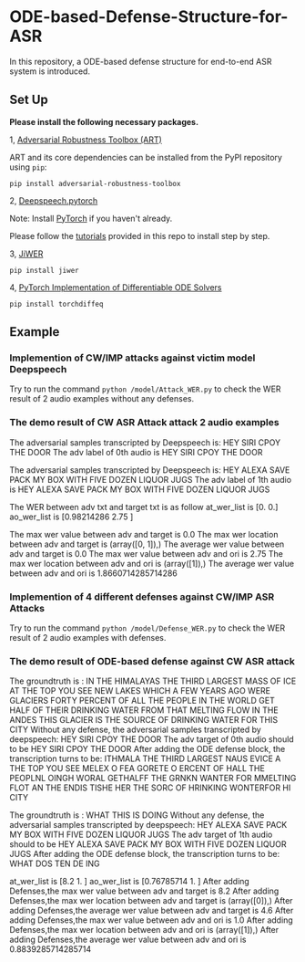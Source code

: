 # ODE-based-Defense-Structure-for-ASR

In this repository, a ODE-based defense structure for end-to-end ASR system is introduced.

## Set Up

**Please install the following necessary packages.**

1, [Adversarial Robustness Toolbox (ART)](https://github.com/Trusted-AI/adversarial-robustness-toolbox) <br>

ART and its core dependencies can be installed from the PyPI repository using `pip`:<br>

`pip install adversarial-robustness-toolbox`<br>

2, [Deepspeech.pytorch](https://github.com/SeanNaren/deepspeech.pytorch) <br>

Note: Install [PyTorch](https://github.com/pytorch/pytorch#installation) if you haven't already.

Please follow the [tutorials](https://github.com/SeanNaren/deepspeech.pytorch) provided in this repo to install step by step.

3, [JiWER](https://github.com/jitsi/jiwer)

`pip install jiwer`

4, [PyTorch Implementation of Differentiable ODE Solvers](https://github.com/rtqichen/torchdiffeq)

`pip install torchdiffeq`


## Example

### Implemention of CW/IMP attacks against victim model Deepspeech

Try to run the command `python /model/Attack_WER.py` to check the WER result of 2 audio examples without any defenses.

### The demo result of CW ASR Attack attack 2 audio examples

The adversarial samples transcripted by Deepspeech is:  HEY SIRI CPOY THE DOOR
The adv label of 0th audio is HEY SIRI CPOY THE DOOR

The adversarial samples transcripted by Deepspeech is:  HEY ALEXA SAVE PACK MY BOX WITH FIVE DOZEN LIQUOR JUGS
The adv label of 1th audio is HEY ALEXA SAVE PACK MY BOX WITH FIVE DOZEN LIQUOR JUGS

The WER between adv txt and target txt is as follow
at_wer_list is [0. 0.]
ao_wer_list is [0.98214286 2.75      ]

The max wer value between adv and target is  0.0
The max wer location between adv and target is  (array([0, 1]),)
The average wer value between adv and target is  0.0
The max wer value between adv and ori is  2.75
The max wer location between adv and ori is  (array([1]),)
The average wer value between adv and ori is  1.8660714285714286

### Implemention of 4 different defenses against CW/IMP ASR Attacks

Try to run the command `python /model/Defense_WER.py` to check the WER result of 2 audio examples with defenses.

### The demo result of ODE-based defense against CW ASR attack

The groundtruth is :  IN THE HIMALAYAS THE THIRD LARGEST MASS OF ICE AT THE TOP YOU SEE NEW LAKES WHICH A FEW YEARS AGO WERE GLACIERS FORTY PERCENT OF ALL THE PEOPLE IN THE WORLD GET HALF OF THEIR DRINKING WATER FROM THAT MELTING FLOW IN THE ANDES THIS GLACIER IS THE SOURCE OF DRINKING WATER FOR THIS CITY
Without any defense, the adversarial samples transcripted by deepspeech:  HEY SIRI CPOY THE DOOR
The adv target of 0th audio should to be HEY SIRI CPOY THE DOOR
After adding the ODE defense block, the transcription turns to be:  ITHMALA THE THIRD LARGEST NAUS EVICE A THE TOP YOU SEE MELEX  O FEA GORETE O ERCENT OF HALL THE PEOPLNL OINGH WORAL GETHALFF THE GRNKN WANTER FOR MMELTING FLOT AN THE ENDIS TISHE HER THE SORC OF HRINKING WONTERFOR HI CITY

The groundtruth is :  WHAT THIS IS DOING
Without any defense, the adversarial samples transcripted by deepspeech:  HEY ALEXA SAVE PACK MY BOX WITH FIVE DOZEN LIQUOR JUGS
The adv target of 1th audio should to be HEY ALEXA SAVE PACK MY BOX WITH FIVE DOZEN LIQUOR JUGS
After adding the ODE defense block, the transcription turns to be:  WHAT DOS TEN DE ING

at_wer_list is [8.2 1. ]
ao_wer_list is [0.76785714 1.        ]
After adding Defenses,the max wer value between adv and target is  8.2
After adding Defenses,the max wer location between adv and target is  (array([0]),)
After adding Defenses,the average wer value between adv and target is  4.6
After adding Defenses,the max wer value between adv and ori is  1.0
After adding Defenses,the max wer location between adv and ori is  (array([1]),)
After adding Defenses,the average wer value between adv and ori is  0.8839285714285714




